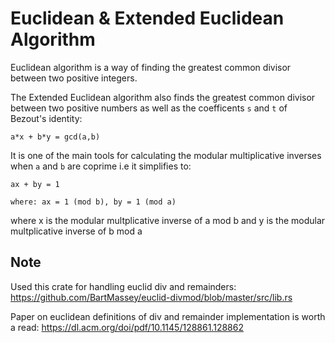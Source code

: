 # Euclidean & Extended Euclidean Algorithm

Euclidean algorithm is a way of finding the greatest common divisor between two positive integers.

The Extended Euclidean algorithm also finds the greatest common divisor between two positive numbers as well as the coefficents `s` and `t` of Bezout's identity:

```
a*x + b*y = gcd(a,b) 
```
It is one of the main tools for calculating the modular multiplicative inverses when `a` and `b` are coprime i.e it simplifies to:

```
ax + by = 1

where: ax = 1 (mod b), by = 1 (mod a) 
````

where x is the modular multplicative inverse of a mod b and y is the modular multplicative inverse of b mod a   

## Note

Used this crate for handling euclid div and remainders: https://github.com/BartMassey/euclid-divmod/blob/master/src/lib.rs  

Paper on euclidean definitions of div and remainder implementation is worth a read: https://dl.acm.org/doi/pdf/10.1145/128861.128862  